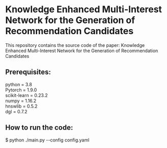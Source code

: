 # Knowledge Enhanced Multi-Interest Network for the Generation of Recommendation Candidates

This repository contains the source code of the paper: Knowledge Enhanced Multi-Interest Network for the Generation of Recommendation Candidates

## Prerequisites:
python = 3.8\
Pytorch = 1.9.0\
scikit-learn = 0.23.2\
numpy = 1.16.2\
hnswlib = 0.5.2\
dgl = 0.7.2

## How to run the code:

 $ python ./main.py --config config.yaml
